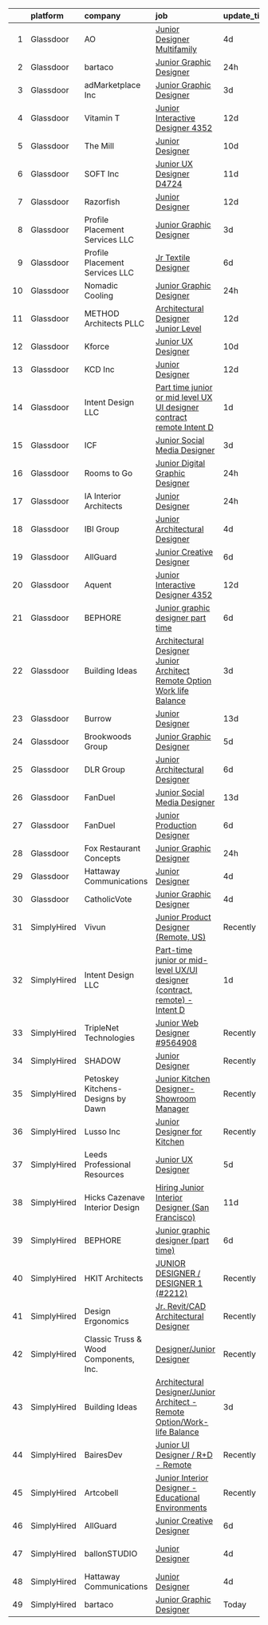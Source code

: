 

|    | platform    | company                               | job                                                                                                                                                                                                                                                                                                                                                                                                                                                                                                                                                                                                                                                                                                                                                                                                                                                                                                                                             | update_time   | location            |
|---:|:------------|:--------------------------------------|:------------------------------------------------------------------------------------------------------------------------------------------------------------------------------------------------------------------------------------------------------------------------------------------------------------------------------------------------------------------------------------------------------------------------------------------------------------------------------------------------------------------------------------------------------------------------------------------------------------------------------------------------------------------------------------------------------------------------------------------------------------------------------------------------------------------------------------------------------------------------------------------------------------------------------------------------|:--------------|:--------------------|
|  1 | Glassdoor   | AO                                    | [Junior Designer   Multifamily](https://www.glassdoor.com/partner/jobListing.htm?pos=130&ao=1136043&s=58&guid=00000183c0c62c02892ebc896850f631&src=GD_JOB_AD&t=SR&vt=w&ea=1&cs=1_b688ebdf&cb=1665386556777&jobListingId=1008187695841&jrtk=3-0-1gf0ccb172ci6001-1gf0ccb1pi9gs801-307efde7ddc9eee6-)                                                                                                                                                                                                                                                                                                                                                                                                                                                                                                                                                                                                                                             | 4d            | Orange, CA          |
|  2 | Glassdoor   | bartaco                               | [Junior Graphic Designer](https://www.glassdoor.com/partner/jobListing.htm?pos=105&ao=1110586&s=58&guid=00000183c0c62c02892ebc896850f631&src=GD_JOB_AD&t=SR&vt=w&ea=1&cs=1_711507b3&cb=1665386556775&jobListingId=1008195538398&cpc=A65DF3A704A48F9B&jrtk=3-0-1gf0ccb172ci6001-1gf0ccb1pi9gs801-568afbf9aeba3ab2--6NYlbfkN0BlujeBgMHumQcjqrG7eZo0wC1jyRMJMcNNulPEFN6lmJ5c0hhCyEZ90UovlTt0RyMrZtdnAi-IpIH1Qgxo7n_ESn41Fsk1QeEUDs8Sq5ys7s-6UvdMnXJy7X3XHtUsuP8YcIECm1h9J75NyWZrPqsWIbwmD0e3fPLjAzqLtQIYhKx4tmY0QW11XHHoEsobD5jiqKQNWF-z0BonhAPIibhNd8lDKBHyJy_ek8r6dkHvOa5QXVNnb9eyAL9s4Z0rnPGTk92QGhhXCsYwjrtPe5EcWqEo4dqiTsdn_D9oGkZY3X8l5jtksPzB-3JnYBGUt6labC083C-lHjZfm3kuPXNQXnuq96U3Lnf2jtj4RxU_q0a4_j1Q300c31Cuk86ohUKQ0tI0JPzZOA-KCqf1-rK-oIoZsXSgroiUvd16gng-2kBH7PR1b4LmQIq6ixPCQZ2kIbSaMZhcJoSp3l3r2voZnycFdQYuJ1Nzl0MnWjO-5BV34DUwz8bLutTkQ2dc4fhDeKMmWOtikNKgjaIe3PWLri7cAv1Iu3w%3D)                                                | 24h           | Connecticut         |
|  3 | Glassdoor   | adMarketplace Inc                     | [Junior Graphic Designer](https://www.glassdoor.com/partner/jobListing.htm?pos=129&ao=1136043&s=58&guid=00000183c0c62c02892ebc896850f631&src=GD_JOB_AD&t=SR&vt=w&ea=1&cs=1_336bf1ef&cb=1665386556777&jobListingId=1008189539340&jrtk=3-0-1gf0ccb172ci6001-1gf0ccb1pi9gs801-f16fb946fc61f534-)                                                                                                                                                                                                                                                                                                                                                                                                                                                                                                                                                                                                                                                   | 3d            | New York, NY        |
|  4 | Glassdoor   | Vitamin T                             | [Junior Interactive Designer  4352 ](https://www.glassdoor.com/partner/jobListing.htm?pos=112&ao=1110586&s=58&guid=00000183c0c62c02892ebc896850f631&src=GD_JOB_AD&t=SR&vt=w&cs=1_1f6a5ce4&cb=1665386556776&jobListingId=1008165450943&cpc=F41FEAB56D215062&jrtk=3-0-1gf0ccb172ci6001-1gf0ccb1pi9gs801-45dbbc2ffe009176--6NYlbfkN0DMrcEu7yrtATojKJA7cEzGQ3FdRGWLh0CZQInL4ECGI6k5tN82kdM0cJmh4vC7GgggQDvIJaME93-siCc8CewYdoUSr6PBPqrEG1KDMMpBVW3MGgeniwtBM2cZMBedkwMam2HPc019PgExOQnT7OpD9fpgr0syFxiBw5Z7WHLau09spdmVkRrNz4KluojTo3sf0QAWqnQi9_DoAf3QMs9oXWzTMx0nzTOBRPlcKdp5ZZwTcstbJ8T11b-Owg2lelhUh5VYoGvUZ7J7m5gsSaF5Qt7iwHwZPzOYaun6NuLp9SEhbBIBBhLCCTZCRxUrXog-7iW1EbqhAHMVePbN-pSDRWXCeh7D55CAPsBadRnj74na1UbG3zG1dJduJwVwgx8Qls0qr992Cdxo42WbZT0n_ak1bALIf9nU3IwXbNyPEASKGBN7Iej7WHdk2r8hQbBrGAJOD361CMz-jRvTtrQO_J53kTBtZvpzU7boDt9Xrg%3D%3D)                                                                                            | 12d           | Santa Monica, CA    |
|  5 | Glassdoor   | The Mill                              | [Junior Designer](https://www.glassdoor.com/partner/jobListing.htm?pos=119&ao=1136043&s=58&guid=00000183c0c62c02892ebc896850f631&src=GD_JOB_AD&t=SR&vt=w&ea=1&cs=1_c01b0449&cb=1665386556776&jobListingId=1008172673054&jrtk=3-0-1gf0ccb172ci6001-1gf0ccb1pi9gs801-1a6e140fb066fe51-)                                                                                                                                                                                                                                                                                                                                                                                                                                                                                                                                                                                                                                                           | 10d           | Chicago, IL         |
|  6 | Glassdoor   | SOFT Inc                              | [Junior UX Designer   D4724](https://www.glassdoor.com/partner/jobListing.htm?pos=123&ao=1136043&s=58&guid=00000183c0c62c02892ebc896850f631&src=GD_JOB_AD&t=SR&vt=w&ea=1&cs=1_6b4a088b&cb=1665386556776&jobListingId=1008168032948&jrtk=3-0-1gf0ccb172ci6001-1gf0ccb1pi9gs801-abeb21ce7308843c-)                                                                                                                                                                                                                                                                                                                                                                                                                                                                                                                                                                                                                                                | 11d           | Remote              |
|  7 | Glassdoor   | Razorfish                             | [Junior Designer](https://www.glassdoor.com/partner/jobListing.htm?pos=124&ao=1136043&s=58&guid=00000183c0c62c02892ebc896850f631&src=GD_JOB_AD&t=SR&vt=w&ea=1&cs=1_343b978f&cb=1665386556776&jobListingId=1008166898623&jrtk=3-0-1gf0ccb172ci6001-1gf0ccb1pi9gs801-4aa714da4fa2560f-)                                                                                                                                                                                                                                                                                                                                                                                                                                                                                                                                                                                                                                                           | 12d           | Atlanta, GA         |
|  8 | Glassdoor   | Profile Placement Services  LLC       | [Junior Graphic Designer](https://www.glassdoor.com/partner/jobListing.htm?pos=110&ao=1110586&s=58&guid=00000183c0c62c02892ebc896850f631&src=GD_JOB_AD&t=SR&vt=w&ea=1&cs=1_218621ec&cb=1665386556776&jobListingId=1008189721876&cpc=B076152010A3B66C&jrtk=3-0-1gf0ccb172ci6001-1gf0ccb1pi9gs801-2dc44f67d7a8245b--6NYlbfkN0AB9QmTA0CCjNV0D_cA_rQfbQIKI-slyn3CIlmX3zDlnjEI3r6Ie5n1aNp-tGvbrIQpyb56rjWieyd9J6ng74afQQaGOSMd3329-xqQvPewLnVbHa-cyaN2yyb-atIVbeV-ONv_K9O1AANCX5-xi-n5XyJqCiZje8xlboALDuV-RiEFr69p3KF8oigpNHKtb4A993nf44ErExRkQqpL_IHpqi6z3fcQlfPf8M9iL4VBi7mog0tYtQ3N5pI0_5cqomH-TRzgXypfsjeMrIkb2Idq4ZJjCuJE_P9xDAj23-LOT1e_A7iJ9Dz29qYOa39ilqxQS_VOTgK1-AHUw9VNNY4SgdcWFysbxZIRR-Mmtu29sUAfJcQsZGineTe152hza797iccVQW5sSawXq1nJ2PUa9KeAtR3DRG6OlbfqKCJNgHgZNAP8PFCtkn6iHTDaDbJSK2dimAzfZjyLSV1s0AuX7elF9F4CTXgmTd7jMDDQwK2MxCM5esY4zEfKJfT1uKRacpp6eCJcG4Yo7X0gV-tnKqMxsdKZ4-X2V3OQAyqpy0RoggnBx33Hb5uYRNQKXHI%3D)                | 3d            | Arlington, VA       |
|  9 | Glassdoor   | Profile Placement Services  LLC       | [Jr  Textile Designer](https://www.glassdoor.com/partner/jobListing.htm?pos=111&ao=1110586&s=58&guid=00000183c0c62c02892ebc896850f631&src=GD_JOB_AD&t=SR&vt=w&ea=1&cs=1_dfaa0cd2&cb=1665386556776&jobListingId=1008181214200&cpc=C891152315FA1AD8&jrtk=3-0-1gf0ccb172ci6001-1gf0ccb1pi9gs801-789e5793c443dba6--6NYlbfkN0AB9QmTA0CCjNV0D_cA_rQfbQIKI-slyn3CIlmX3zDlnnk7S89tk6b_lE3bmj4GiGR6MOZoXDZd-Lb_MsYF0wiKNRi5BsVPidY9wJcrNqKFbjv0_z3x6VgvkbCOSPIBGJanODO9aoheYFMThW3YRr7G-mm7-4_MvI69rGbYxBX3zkJ7wsWRxrQQ43N7TF8pY7hqjumEWMGnQyl1BpvjJKZCC7_s8_iPzeegsTABHzhzOvoA8CoQAC_pLAqLdBtY25TQYhaBKUUJ7yucFGlIWFVYp3S4oEnJGZMkuxfF895d9fnLW-H1D5Wsv9aud2awO7IFxQpQJKsFZ_IYiwFSE35hj1iNKzN6oVGG4ezUS2wB41Jo1ia58mLSXEuZxYvCQ0wbLNoEy32X36mn4lewyex_mwhVsxSc5qTGiW7HBs0A6_RM3Z2sSs3dXtNwzOGrYDu3MXnQrYQ9GD3R7_DNj5NEGA26fOgM1nZZHORoa-C-dDkay0W3kys5UZbRubXZCT2zAoLAf9mpez_lEqCRWMAhxRancRCUanPxXj0ztH3MKCW7_pfdjRfwSEeXK6x6Wkc%3D)                   | 6d            | Baltimore, MD       |
| 10 | Glassdoor   | Nomadic Cooling                       | [Junior Graphic Designer](https://www.glassdoor.com/partner/jobListing.htm?pos=107&ao=1110586&s=58&guid=00000183c0c62c02892ebc896850f631&src=GD_JOB_AD&t=SR&vt=w&ea=1&cs=1_398caffe&cb=1665386556775&jobListingId=1008194750657&cpc=7F6F94E2229B3AB5&jrtk=3-0-1gf0ccb172ci6001-1gf0ccb1pi9gs801-5a231b5995e2b6af--6NYlbfkN0AS3oPsAAmCngCu4U51_2RxXyfS7TdWOFtWPOafNW52IyPvSpqbnzWMnqdfWWPn1qZpjLpX_u_hCF17PUJXBoKRctf6HjuMkwmU0cq5Bsa9nF_wMmdWYbhVIY6QcjxMHC-eeQoi9swqKn-NNqV6IuohLHBGoudUHKJftVrGnj52hukb5lAghD-_LLv9FJudiGps-vvTsN4U49QjKdlrbppwgcKJtjkRG6Ij5ijb-zdWdPnZW6r2wCeiewtSamDAC5J6C7nNeSEEjuZtRcm8eip2Jajs1JnK1RG7sisJ3Pz-mNZF_Gi-3y73-KaH67FeL5PKdQQlxK_3TTlyl9RtXnV3XZbGsvRwMZDEKVPVwWF5gXuYBA5AtcSmPoPs9y-lpt3f0_GMhI-pnWBaPaRyAl4zNw13s7Uh1QbHAMuK3s6MXGmJQyp0_jvJFzasy_bMCmk2sxJFLqBr-6BqOaLaTgHt9ljxvZ0WUP4ngBjZ8kyfg7exGYN4zSyA8WqPQegkktJy4mc2WfiXVg%3D%3D)                                                                  | 24h           | Glendale, AZ        |
| 11 | Glassdoor   | METHOD Architects  PLLC               | [Architectural Designer   Junior Level](https://www.glassdoor.com/partner/jobListing.htm?pos=106&ao=1110586&s=58&guid=00000183c0c62c02892ebc896850f631&src=GD_JOB_AD&t=SR&vt=w&ea=1&cs=1_2dbbc0af&cb=1665386556775&jobListingId=1008165302403&cpc=FD1C1DA32C38CFA7&jrtk=3-0-1gf0ccb172ci6001-1gf0ccb1pi9gs801-f9dce6c78ba47d22--6NYlbfkN0CO3DEfAY9A68AIVwcxeRGvQUfeLcLgbZIyCfLEHxv2SRUguGQXX01tUzENjghuhaQHQuA7KkMCqbvHtt6pqHIQQT6og5MPzlZ_kzal7oTMeoRhvxRx0zTISGet1tqd_zCozlq_F1wPdSktW57OBvqQPerhuNmfKO-sVgu6iaFQ-nnb0RbS8hEShM3_Stgp9dVXuIY5Co0YA9uFS_aGyv3gUuGDxvpnV-ji9qkFkQQS9PD_NbLaPrOd5i7IL0hDogw6nkwBehvF_bL-bRAJNW8k9ZfKtCJQ9cvCas1XoeSsRgf0Sd5sJPR9GSP11-mcDWqTD469-zFuu6Zc_bMpN5xdqtP1vfxxP6RKrOW9pMmzeRXTLyptOZNoCTcaeoi1EU8Sy-jVVEgipPnX5rj_iLt_KdgALioWZxn-vS-82r1cVxoHaUbJZpnz2nNTp3GRDdVdiv721AqgkaMTiFlJAUPP_XMWdwAPTibrw9JLQ32G_gpzlH0DA6bo2n6-raFC303XK6Oqqdp9spOrpFtkpUb39M8hm-kN0uE%3D)                                  | 12d           | New York, NY        |
| 12 | Glassdoor   | Kforce                                | [Junior UX Designer](https://www.glassdoor.com/partner/jobListing.htm?pos=113&ao=1110586&s=58&guid=00000183c0c62c02892ebc896850f631&src=GD_JOB_AD&t=SR&vt=w&cs=1_9fe8d183&cb=1665386556776&jobListingId=1008171475806&jrtk=3-0-1gf0ccb172ci6001-1gf0ccb1pi9gs801-4a452bcb5cd9e192--6NYlbfkN0C5IatSLh_Ak1q39eQQoPIxD737RW9NeiYGvIRXkrLjEBkC4LI6KweFWWPiS1PvvlwxA2m4CamoTgepIAcWS80dPYAlTDVotPDnTeOmZ3__NdUJMpsQ3s7hqh9LKGbit0-us6r01nDV-_8hIfKReOSUzPHKs3LRX9K02WsIylTwfAtH5RAH0kkbP6oVYkTOgyk118S8cBY0-tyBa8sUZGSodg5C4xPJMAs5ZtEj_rUoDL1ZoaTn7gMaXRFzRmOwnyd5t-j5ImvS1DqXc4N5OhMOBEA5RFFu_349Q8QC24_5o7tSmziRd_HGe2oQZGdPIFrcvBmBMHGGTSKCbI5_qx0d5b6PmkB9AKz5eMEEDcRHstbUE6uKwfCoXZbAAIifDt8vWtTgHcnMhKwaM2duphgvVYsH8fKjeAdVR6hVlRREtzb0Pz4ZvqGhuT9NVw20w1e586S3ZQnBsEpc-TGBeyFhztI_r43d3pDyCclLJxI_5XYq1s7NtKmb7sVTM0eo6Ub3L6GYMmHk9oqzPSEXwlQHalJkliONprNpF3P7DMOsfqpvcCPrL69DXs8sDUEVkEWyQSs-iR33wI3XmISP8vzLFNU0FUwpgCZyMBTOwNsf-Q%3D%3D) | 10d           | Wellesley Hills, MA |
| 13 | Glassdoor   | KCD  Inc                              | [Junior Designer](https://www.glassdoor.com/partner/jobListing.htm?pos=126&ao=1136043&s=58&guid=00000183c0c62c02892ebc896850f631&src=GD_JOB_AD&t=SR&vt=w&ea=1&cs=1_c2d61980&cb=1665386556777&jobListingId=1008166297498&jrtk=3-0-1gf0ccb172ci6001-1gf0ccb1pi9gs801-a6248765106b541b-)                                                                                                                                                                                                                                                                                                                                                                                                                                                                                                                                                                                                                                                           | 12d           | New York, NY        |
| 14 | Glassdoor   | Intent Design LLC                     | [Part time junior or mid level UX UI designer  contract  remote    Intent D](https://www.glassdoor.com/partner/jobListing.htm?pos=116&ao=1136043&s=58&guid=00000183c0c62c02892ebc896850f631&src=GD_JOB_AD&t=SR&vt=w&ea=1&cs=1_b2283941&cb=1665386556776&jobListingId=1008194140236&jrtk=3-0-1gf0ccb172ci6001-1gf0ccb1pi9gs801-e04858b59f0cf396-)                                                                                                                                                                                                                                                                                                                                                                                                                                                                                                                                                                                                | 1d            | Remote              |
| 15 | Glassdoor   | ICF                                   | [Junior Social Media Designer](https://www.glassdoor.com/partner/jobListing.htm?pos=122&ao=1136043&s=58&guid=00000183c0c62c02892ebc896850f631&src=GD_JOB_AD&t=SR&vt=w&cs=1_b46494cc&cb=1665386556776&jobListingId=1008189357358&jrtk=3-0-1gf0ccb172ci6001-1gf0ccb1pi9gs801-deee148a44d3cb52-)                                                                                                                                                                                                                                                                                                                                                                                                                                                                                                                                                                                                                                                   | 3d            | Washington, DC      |
| 16 | Glassdoor   | Rooms to Go                           | [Junior Digital Graphic Designer](https://www.glassdoor.com/partner/jobListing.htm?pos=101&ao=1110586&s=58&guid=00000183c0c62c02892ebc896850f631&src=GD_JOB_AD&t=SR&vt=w&ea=1&cs=1_a3a6252a&cb=1665386556774&jobListingId=1008195846833&cpc=39EF89E0C6A5CFA2&jrtk=3-0-1gf0ccb172ci6001-1gf0ccb1pi9gs801-671bc47482e1f909--6NYlbfkN0DQkrWslipYdAKKBYyyAy12PZe5Qif844XZvzAwxKbcyD9t3uGE2I3XeM8Rc9APLoSyuamqOGjwhMrTNF0JLEkHhq8ejyo2kg5HeRnB5NoJ8qm62Uh3sWQkTRhJ3IQcT5-q81KGPT-XkUU71mQ2ZPRJjcjJP6YT7VOGkO21KxSETceZjnY5zV0qGg9OWGRU5kauW2MyYcgKh6P_FiUIUaa_UR-Czp0a9eUnP5IsxqNf2peY3G_UJRJZio_M27EeuMlUbwj0zlCkvblRY3QAUH10EtpXyGemQnfQ_7BAqyfz0mHq6XJCwLKWqEOZfO4sGV9qYehXjDJ38ZSjNxloZj_RjP-885nvDwgiVctb8uINwhQ2pSBNpR6QCAofpNz6ft8jGWF4oAX4ROYvdfbYGi3MY0O4hHkFwVqtNy8RpYfA4tlObGA8xbhsANN_DMmmXD0q5Alcd9ZhVH6mQWUGmzie2lOae49SUo87xiU0RiFmFAog0EwSQVYh5x7HWGM-4D3WRvbqMXeWm1ZrHykYUaSLBzzFO4XVwJ1vvO7l0zs9N_PPLz29yfmkHEYu2eK8S7E%3D)        | 24h           | Atlanta, GA         |
| 17 | Glassdoor   | IA Interior Architects                | [Junior Designer](https://www.glassdoor.com/partner/jobListing.htm?pos=115&ao=1136043&s=58&guid=00000183c0c62c02892ebc896850f631&src=GD_JOB_AD&t=SR&vt=w&cs=1_477ceab1&cb=1665386556776&jobListingId=1008195407613&jrtk=3-0-1gf0ccb172ci6001-1gf0ccb1pi9gs801-4a62746192668702-)                                                                                                                                                                                                                                                                                                                                                                                                                                                                                                                                                                                                                                                                | 24h           | Austin, TX          |
| 18 | Glassdoor   | IBI Group                             | [Junior Architectural Designer](https://www.glassdoor.com/partner/jobListing.htm?pos=128&ao=1136043&s=58&guid=00000183c0c62c02892ebc896850f631&src=GD_JOB_AD&t=SR&vt=w&ea=1&cs=1_f76a53b7&cb=1665386556777&jobListingId=1008187772647&jrtk=3-0-1gf0ccb172ci6001-1gf0ccb1pi9gs801-a6f1a1f6b1720dff-)                                                                                                                                                                                                                                                                                                                                                                                                                                                                                                                                                                                                                                             | 4d            | Seattle, WA         |
| 19 | Glassdoor   | AllGuard                              | [Junior Creative Designer](https://www.glassdoor.com/partner/jobListing.htm?pos=117&ao=1136043&s=58&guid=00000183c0c62c02892ebc896850f631&src=GD_JOB_AD&t=SR&vt=w&ea=1&cs=1_4d8d2cd4&cb=1665386556776&jobListingId=1008181072001&jrtk=3-0-1gf0ccb172ci6001-1gf0ccb1pi9gs801-6b2420f902117d4f-)                                                                                                                                                                                                                                                                                                                                                                                                                                                                                                                                                                                                                                                  | 6d            | Remote              |
| 20 | Glassdoor   | Aquent                                | [Junior Interactive Designer  4352 ](https://www.glassdoor.com/partner/jobListing.htm?pos=109&ao=1110586&s=58&guid=00000183c0c62c02892ebc896850f631&src=GD_JOB_AD&t=SR&vt=w&cs=1_2777f899&cb=1665386556775&jobListingId=1008165513680&cpc=9908D8D4413DBB8A&jrtk=3-0-1gf0ccb172ci6001-1gf0ccb1pi9gs801-bf130ab23b83691d--6NYlbfkN0DMrcEu7yrtATojKJA7cEzGQ3FdRGWLh0CZQInL4ECGI9gD0Wolx9R2v-Aex0-GK04wuCgzflPBRkRQfW92hu5bdB7I5i80oD0xKC7ZbT0oWx1mhDK9tT_G3lq83ALv5_npUo_hMljb4KaRsw9wJdbbIoRv6v9BEzOoHSMB09PFnANwG6jSCx5kESXN_vLdF4UgfaUyOCI6Xcu3c1C_Y7pPCXv2jQTic0D9LbwtrSdi9L2X_3GYEWR4VDldTSa3_A1onzZOdokcjLtDxKUUedH2VGax-hmGkkiL5jn1qL384R9IYZcRcJaLiZlsC9Oyp1D1iGrv1KUyPErLvC4Gs18makxX-JlLwCXgtKwW6kHZddhd6jlH2zj9FabWrzAHlKyoiGaGKD9o4xslGPchieLJFkxRRyNFi7tTJASjQBilPmEkb4LDQ3YfIxDtPJ433TRIQ5caeLG1-g%3D%3D)                                                                                                                            | 12d           | Santa Monica, CA    |
| 21 | Glassdoor   | BEPHORE                               | [Junior graphic designer  part time ](https://www.glassdoor.com/partner/jobListing.htm?pos=121&ao=1136043&s=58&guid=00000183c0c62c02892ebc896850f631&src=GD_JOB_AD&t=SR&vt=w&ea=1&cs=1_8a41f49d&cb=1665386556776&jobListingId=1008180856708&jrtk=3-0-1gf0ccb172ci6001-1gf0ccb1pi9gs801-757171a30edce5cc-)                                                                                                                                                                                                                                                                                                                                                                                                                                                                                                                                                                                                                                       | 6d            | Remote              |
| 22 | Glassdoor   | Building Ideas                        | [Architectural Designer Junior Architect   Remote Option Work life Balance](https://www.glassdoor.com/partner/jobListing.htm?pos=103&ao=1110586&s=58&guid=00000183c0c62c02892ebc896850f631&src=GD_JOB_AD&t=SR&vt=w&ea=1&cs=1_8f71ab9b&cb=1665386556774&jobListingId=1008189505388&cpc=32EE424DE2B657EB&jrtk=3-0-1gf0ccb172ci6001-1gf0ccb1pi9gs801-bdfba2bc38a3d46f--6NYlbfkN0BoeN8o2TtYIymYcGb3iHz_h7Kekt3ZVqOBcUvSGCcqpSaBbIftArlGGkf33n6I5yTzkCnh7i_vgZOgHgjeQXlmBmqFkUiotbPHHMKEeUesiqnB0kTMpDRxqhOyUGRybRTgr29MYdCAVXjeHH4zYE0ZxelPfiH29a5-jMmdc7AgK0ow33Pkyx9mLDx7_ceuf3emFOIqs_c3EZb5GhvXSudw5elP_iSaKPbPXK-US_DVfInznF73vXEYRWIW6DPhXcTwWnZc9UREPkYihomVtsP5BptHKhpGbpJOpru7-QXwVxdFQLpDExCU1lhjrX6_fae7ej0nUuqUz1n0xu95mA_IzYR1EZPf7fRzeIDJas8pUc2dSknc08SluHMj1P-D3SUjE8XXtnpio5s4UzDKQfQur-McAZq8bIW6rnrBis7fO82KX6OleyFPlcFQf6RAd-0STbVs_3MNc16xd2u5H3PVNbdOw7bGgo035juAYrVU_vwuYtT4G2hhjhUco4sfQAQ%3D)                              | 3d            | Remote              |
| 23 | Glassdoor   | Burrow                                | [Junior Designer](https://www.glassdoor.com/partner/jobListing.htm?pos=118&ao=1136043&s=58&guid=00000183c0c62c02892ebc896850f631&src=GD_JOB_AD&t=SR&vt=w&ea=1&cs=1_dffa0f16&cb=1665386556776&jobListingId=1008164050617&jrtk=3-0-1gf0ccb172ci6001-1gf0ccb1pi9gs801-e94fe3456da14d6c-)                                                                                                                                                                                                                                                                                                                                                                                                                                                                                                                                                                                                                                                           | 13d           | New York, NY        |
| 24 | Glassdoor   | Brookwoods Group                      | [Junior Graphic Designer](https://www.glassdoor.com/partner/jobListing.htm?pos=108&ao=1110586&s=58&guid=00000183c0c62c02892ebc896850f631&src=GD_JOB_AD&t=SR&vt=w&ea=1&cs=1_65fca50d&cb=1665386556775&jobListingId=1008183432369&cpc=39A4E8CE329AB187&jrtk=3-0-1gf0ccb172ci6001-1gf0ccb1pi9gs801-ac04e8e67518a474--6NYlbfkN0C2uqA3XDUgDKcmBvjXsOcYMipuuK2YuqQdXWMwkRYvfUH_PNxZDnbzuxbupD1vOkcvO4V9x8TiqYoi_ls01aOChkqdDfHPyr4VxP38gjUZaJi9qHolUrwm6gSFVFnudbmucKke43u7DIYgY6LTUEfN3By5w9M-SS_e1RvvR8AXbvhwJFWy--AymgXrgHjtwb92PEZLSf4qlSqmedXkU14Wod9DhwEjnzaCwQdBCAhdsCVWt8VL0jbqV-RG8WSJlryS1p0WYaCdhvwR0R5VKkRbz2w4q5nYdPGPnTVlgN4d_5DWdjwu0f_l6Igf8e_yBcsLsF4_u8UeJdxId-QDdYhw46hLh167jD5SuXSzUD3MCjid84AnI4iOHkMXcaQckRXZbnY4m4KukNdkFqW-Ss2v_OdfwRtc8GWIGfXK_DsTCnca3R_sqYI46u8SxqBaBx9ZnpZW0bpioDIGq0xImUKZJgutTttCiPr6ouZHDN83ntknEnRa6nPsGo-FqK-z_yppEq6UtjL0fA%3D%3D)                                                                  | 5d            | Waller, TX          |
| 25 | Glassdoor   | DLR Group                             | [Junior Architectural Designer](https://www.glassdoor.com/partner/jobListing.htm?pos=125&ao=1136043&s=58&guid=00000183c0c62c02892ebc896850f631&src=GD_JOB_AD&t=SR&vt=w&ea=1&cs=1_e7016a58&cb=1665386556777&jobListingId=1008182185380&jrtk=3-0-1gf0ccb172ci6001-1gf0ccb1pi9gs801-5a4f85e0ebbe7dbe-)                                                                                                                                                                                                                                                                                                                                                                                                                                                                                                                                                                                                                                             | 6d            | New York, NY        |
| 26 | Glassdoor   | FanDuel                               | [Junior Social Media Designer](https://www.glassdoor.com/partner/jobListing.htm?pos=120&ao=1136043&s=58&guid=00000183c0c62c02892ebc896850f631&src=GD_JOB_AD&t=SR&vt=w&ea=1&cs=1_545a205e&cb=1665386556776&jobListingId=1008163379437&jrtk=3-0-1gf0ccb172ci6001-1gf0ccb1pi9gs801-29fe9865ee9d28d6-)                                                                                                                                                                                                                                                                                                                                                                                                                                                                                                                                                                                                                                              | 13d           | New York, NY        |
| 27 | Glassdoor   | FanDuel                               | [Junior Production Designer](https://www.glassdoor.com/partner/jobListing.htm?pos=114&ao=1136043&s=58&guid=00000183c0c62c02892ebc896850f631&src=GD_JOB_AD&t=SR&vt=w&ea=1&cs=1_f7159af3&cb=1665386556776&jobListingId=1008181112164&jrtk=3-0-1gf0ccb172ci6001-1gf0ccb1pi9gs801-8e23cb7f0ffa0fd0-)                                                                                                                                                                                                                                                                                                                                                                                                                                                                                                                                                                                                                                                | 6d            | New York, NY        |
| 28 | Glassdoor   | Fox Restaurant Concepts               | [Junior Graphic Designer](https://www.glassdoor.com/partner/jobListing.htm?pos=127&ao=1136043&s=58&guid=00000183c0c62c02892ebc896850f631&src=GD_JOB_AD&t=SR&vt=w&cs=1_27efc1fe&cb=1665386556777&jobListingId=1008194571903&jrtk=3-0-1gf0ccb172ci6001-1gf0ccb1pi9gs801-e8e7a4c5e605251b-)                                                                                                                                                                                                                                                                                                                                                                                                                                                                                                                                                                                                                                                        | 24h           | Phoenix, AZ         |
| 29 | Glassdoor   | Hattaway Communications               | [Junior Designer](https://www.glassdoor.com/partner/jobListing.htm?pos=102&ao=1110586&s=58&guid=00000183c0c62c02892ebc896850f631&src=GD_JOB_AD&t=SR&vt=w&ea=1&cs=1_abf39806&cb=1665386556774&jobListingId=1008186079183&cpc=AC285F3A3ECA6BB0&jrtk=3-0-1gf0ccb172ci6001-1gf0ccb1pi9gs801-4fa3c6bb33f7a0d0--6NYlbfkN0D788tVLZnHYB2JKTLmCXo4PydfvtZKcdbYx6lxKaz3IrhQhSRY3fRDvqzjbdAoh7QWCFLOYops_uDQ0uoSBksKt0pnr1zDm_dRpfEViE_pMROOAEDggbkzulHYiHXauczwbmSAtViAOPkoobojOJpGcFr4OVRXOa5Y8KNETAh6ecf4OdUqOocYsDSROCoLap3h9uIjRbZ1ROCO9kJAJhijDtbPz6afWaDEzkuXg6RRXo5uP1A8v94JIGzyJbdQtDc-wkd7uFNnQxDAmHxlfbuV-fF0LUCTXkg25kLrMslPNCzw-iBbHspN7u4B_hCgYWDwH1a73dsRiDikR95EYCdW0qL1vGMabOT5y3NjfGUhj8MCDQ99B7PBA5V1y4Kc985Dnfw_V9NPwSsiia3h7yPCFQ2PQIdbDIUkaKQ4zWhHHnUaam_lB8XcwEg81Mlrnv_UgLFhDXI3C0AxzhRpWRVrmS9SpDfYY5RXo9Pgy71BbvdpcI2p1lsU)                                                                                                      | 4d            | Remote              |
| 30 | Glassdoor   | CatholicVote                          | [Junior Graphic Designer](https://www.glassdoor.com/partner/jobListing.htm?pos=104&ao=1110586&s=58&guid=00000183c0c62c02892ebc896850f631&src=GD_JOB_AD&t=SR&vt=w&ea=1&cs=1_3baa4b6e&cb=1665386556775&jobListingId=1008186311091&cpc=2CAED5C921A5F994&jrtk=3-0-1gf0ccb172ci6001-1gf0ccb1pi9gs801-54b75850202293aa--6NYlbfkN0AZiaPZyccuKjlre0e0RaBFeO48J0QExrO5hcuLctOVaGUVgODFpZMAdomBMAQ5xKz9jHwNX9t_mtWubLqo3xknMdez1-V7Di4jCSeLU23MXfEcxFkE1NkIWVgLyhkwXYaPt-wblrr_DasuULcIn2rubb0n0MAi1rq_kPjow52lr1DTplh45UPf6tOhSCyBXWz-sPjRML3zs9X0gH59NoA1YxUjNAYay_FCV4Hgjc2P9jroHNs_FwSglIPLTnGB_6bkEoG91paqCZKX9gSgK2FymjwxTQzeTRjU7jzdWrVl7u-VPm0-Y092FiVxwrfq01ZJYNTVznqVVbTHBGEjvcfom_nwVn8jVpQ7fTdZq4w-LN4j76ZTMyz05-yBPZbbanHnQJrHJOJCW4-Clc0aXUK77kxogGS8JOza_xlOcD-bRtIjGGR44CHmJJbwcj067T7olcvoVGmfq3tsEnUd9IZ4tKqnUJuenEnP-NiSfmoqciojGSZWsJVBxcgnuzNJIo4%3D)                                                                                | 4d            | Remote              |
| 31 | SimplyHired | Vivun                                 | [Junior Product Designer (Remote, US)](https://www.simplyhired.com/job/0dWCQaRSJI3jaECARSLSc00Sz_iBTm8318XSY40eqUDCGf37JMsg8A?q=junior+designer)                                                                                                                                                                                                                                                                                                                                                                                                                                                                                                                                                                                                                                                                                                                                                                                                | Recently      | Oakland, CA         |
| 32 | SimplyHired | Intent Design LLC                     | [Part-time junior or mid-level UX/UI designer (contract, remote) - Intent D](https://www.simplyhired.com/job/sRFuITq_F0MtJxOq-tAwSj7M4XZoVqYBKx8rvXlD4c4ih3JdmJw64Q?q=junior+designer)                                                                                                                                                                                                                                                                                                                                                                                                                                                                                                                                                                                                                                                                                                                                                          | 1d            | Remote              |
| 33 | SimplyHired | TripleNet Technologies                | [Junior Web Designer #9564908](https://www.simplyhired.com/job/5mGkCUlampgaJ7Nx7F0DHR86LmSemwkWtpO09-J-_n7_2nU2V3Ccpg?q=junior+designer)                                                                                                                                                                                                                                                                                                                                                                                                                                                                                                                                                                                                                                                                                                                                                                                                        | Recently      | Bellevue, WA        |
| 34 | SimplyHired | SHADOW                                | [Junior Designer](https://www.simplyhired.com/job/agjV5-y7l0QccSCnq658GZwD0W9D72p0vH3jw7aFomUueqQec7xVvQ?q=junior+designer)                                                                                                                                                                                                                                                                                                                                                                                                                                                                                                                                                                                                                                                                                                                                                                                                                     | Recently      | New York, NY        |
| 35 | SimplyHired | Petoskey Kitchens- Designs by Dawn    | [Junior Kitchen Designer- Showroom Manager](https://www.simplyhired.com/job/bBgCganqxhHUWIHHbG6LIz2kj7TjXarug96hiSAewXa31mDSMjPzGg?q=junior+designer)                                                                                                                                                                                                                                                                                                                                                                                                                                                                                                                                                                                                                                                                                                                                                                                           | Recently      | Petoskey, MI        |
| 36 | SimplyHired | Lusso Inc                             | [Junior Designer for Kitchen](https://www.simplyhired.com/job/9MqBBRr1RnHPsNJRV8CTYDaKoIulYtkM85JmJ6c02dMgHUx06_jJjA?q=junior+designer)                                                                                                                                                                                                                                                                                                                                                                                                                                                                                                                                                                                                                                                                                                                                                                                                         | Recently      | San Jose, CA        |
| 37 | SimplyHired | Leeds Professional Resources          | [Junior UX Designer](https://www.simplyhired.com/job/roX0aApQs4R03ADfPIPWx32jue201KvTsQY7_537o8TGug3DaXkcng?q=junior+designer)                                                                                                                                                                                                                                                                                                                                                                                                                                                                                                                                                                                                                                                                                                                                                                                                                  | 5d            | Remote              |
| 38 | SimplyHired | Hicks Cazenave Interior Design        | [Hiring Junior Interior Designer (San Francisco)](https://www.simplyhired.com/job/jN6IL5tvr9mf85FTF6vkYNtBk_EyR8LPjeyags84rEd3U6TM-IXkDw?q=junior+designer)                                                                                                                                                                                                                                                                                                                                                                                                                                                                                                                                                                                                                                                                                                                                                                                     | 11d           | San Francisco, CA   |
| 39 | SimplyHired | BEPHORE                               | [Junior graphic designer (part time)](https://www.simplyhired.com/job/Q2f_45fMMEbLlj1F16NfIJv0FV-hctnAlXHDZsb-G2Ajms4kp9uY7Q?q=junior+designer)                                                                                                                                                                                                                                                                                                                                                                                                                                                                                                                                                                                                                                                                                                                                                                                                 | 6d            | Remote              |
| 40 | SimplyHired | HKIT Architects                       | [JUNIOR DESIGNER / DESIGNER 1 (#2212)](https://www.simplyhired.com/job/vk-SUa1ItIVWvgDLCciMNGKZGcgWnKhLZPOUvmxfX60FUVfekJDXsA?q=junior+designer)                                                                                                                                                                                                                                                                                                                                                                                                                                                                                                                                                                                                                                                                                                                                                                                                | Recently      | Oakland, CA         |
| 41 | SimplyHired | Design Ergonomics                     | [Jr. Revit/CAD Architectural Designer](https://www.simplyhired.com/job/vALSwbc074iJ6CuqZVpoNo7oxSbm0chbGHQEoIWHTRW4m4zjbnB2iA?q=junior+designer)                                                                                                                                                                                                                                                                                                                                                                                                                                                                                                                                                                                                                                                                                                                                                                                                | Recently      | Fall River, MA      |
| 42 | SimplyHired | Classic Truss & Wood Components, Inc. | [Designer/Junior Designer](https://www.simplyhired.com/job/FGqsakCnujAqK9zJ0Rb0LjxcM6RXSGOEWIGiN4Zx0Ovay5aTpq7k7Q?q=junior+designer)                                                                                                                                                                                                                                                                                                                                                                                                                                                                                                                                                                                                                                                                                                                                                                                                            | Recently      | Clarksville, IN     |
| 43 | SimplyHired | Building Ideas                        | [Architectural Designer/Junior Architect - Remote Option/Work-life Balance](https://www.simplyhired.com/job/3JvLXyEv0XBiAPMU-EWMVtox7nqnd95qcpv6vZb4EUa77d1wGDg9WA?q=junior+designer)                                                                                                                                                                                                                                                                                                                                                                                                                                                                                                                                                                                                                                                                                                                                                           | 3d            | Remote              |
| 44 | SimplyHired | BairesDev                             | [Junior UI Designer / R+D - Remote](https://www.simplyhired.com/job/k8Ywz9_LOH7xc19B8BkrAEont6m9BAqLbapaH-UcExV2thIsrEqduQ?q=junior+designer)                                                                                                                                                                                                                                                                                                                                                                                                                                                                                                                                                                                                                                                                                                                                                                                                   | Recently      | Colon, PA           |
| 45 | SimplyHired | Artcobell                             | [Junior Interior Designer - Educational Environments](https://www.simplyhired.com/job/DTRFNYBA46Wn__VB0e4eIxe3E_YeS223mCzhRwNwt-FoQKeE9yXjzg?q=junior+designer)                                                                                                                                                                                                                                                                                                                                                                                                                                                                                                                                                                                                                                                                                                                                                                                 | Recently      | Temple, TX          |
| 46 | SimplyHired | AllGuard                              | [Junior Creative Designer](https://www.simplyhired.com/job/_B_O8C9swe43N0FGYbiQBAElI61bgZExWAWv-cW8oh2TjHAilkE02w?q=junior+designer)                                                                                                                                                                                                                                                                                                                                                                                                                                                                                                                                                                                                                                                                                                                                                                                                            | 6d            | Remote              |
| 47 | SimplyHired | ballonSTUDIO                          | [Junior Designer](https://www.simplyhired.com/job/GUO04x3NiiYuhrVEJJ8THh1Il0yHqf_7jXxTi1PLzdjFX2EWr8VEnQ?q=junior+designer)                                                                                                                                                                                                                                                                                                                                                                                                                                                                                                                                                                                                                                                                                                                                                                                                                     | 4d            | San Francisco, CA   |
| 48 | SimplyHired | Hattaway Communications               | [Junior Designer](https://www.simplyhired.com/job/3l4z3F7dPj8yjanU_xl8q9ds-HeTsEHFSeGQVu7noEi0nPIzFH-dQw?q=junior+designer)                                                                                                                                                                                                                                                                                                                                                                                                                                                                                                                                                                                                                                                                                                                                                                                                                     | 4d            | Remote              |
| 49 | SimplyHired | bartaco                               | [Junior Graphic Designer](https://www.simplyhired.com/job/YiNYe0UCBk1HQCRavhRXirbJMYtiOGZCKyiP3oe8JPyQv7sunCYRmg?q=junior+designer)                                                                                                                                                                                                                                                                                                                                                                                                                                                                                                                                                                                                                                                                                                                                                                                                             | Today         | Connecticut         |